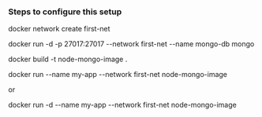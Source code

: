### Steps to configure this setup

docker network create first-net

docker run -d -p 27017:27017 --network first-net --name mongo-db mongo

docker build -t node-mongo-image .

docker run --name my-app --network first-net node-mongo-image 

 or

docker run -d --name my-app --network first-net node-mongo-image
